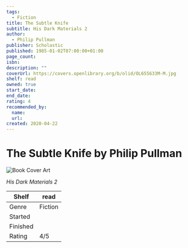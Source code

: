 ```yaml
---
tags:
  - Fiction
title: The Subtle Knife
subtitle: His Dark Materials 2
author:
  - Philip Pullman
publisher: Scholastic
published: 1985-01-02T07:00:00+01:00
page_count:
isbn:
description: ""
coverUrl: https://covers.openlibrary.org/b/olid/OL655633M-M.jpg
shelf: read
owned: true
start_date:
end_date:
rating: 4
recommended_by:
  name:
  url:
created: 2020-04-22
---
```


# The Subtle Knife by Philip Pullman

![Book Cover Art](https://covers.openlibrary.org/b/olid/OL655633M-M.jpg)

_His Dark Materials 2_

| Shelf | read |
| --- | --- |
| Genre | Fiction |
| Started |  |
| Finished |  |
| Rating | 4/5 |

